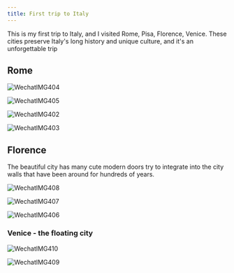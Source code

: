 ```yaml
---
title: First trip to Italy
---
```


This is my first trip to Italy, and I visited Rome, Pisa, Florence, Venice. These cities preserve Italy's long history and unique culture, and it's an unforgettable trip

## Rome

![WechatIMG404](https://raw.githubusercontent.com/infinityjay/myImageHost/main/typora/WechatIMG404.jpg)

![WechatIMG405](https://raw.githubusercontent.com/infinityjay/myImageHost/main/typora/WechatIMG405.jpg)

![WechatIMG402](https://raw.githubusercontent.com/infinityjay/myImageHost/main/typora/WechatIMG402.jpg)

![WechatIMG403](https://raw.githubusercontent.com/infinityjay/myImageHost/main/typora/WechatIMG403.jpg)

## Florence

The beautiful city has many cute modern doors try to integrate into the city walls that have been around for hundreds of years.

![WechatIMG408](https://raw.githubusercontent.com/infinityjay/myImageHost/main/typora/WechatIMG408.jpg)

![WechatIMG407](https://raw.githubusercontent.com/infinityjay/myImageHost/main/typora/WechatIMG407.jpg)

![WechatIMG406](https://raw.githubusercontent.com/infinityjay/myImageHost/main/typora/WechatIMG406.jpg)

### Venice - the floating city

![WechatIMG410](https://raw.githubusercontent.com/infinityjay/myImageHost/main/typora/WechatIMG410.jpg)



![WechatIMG409](https://raw.githubusercontent.com/infinityjay/myImageHost/main/typora/WechatIMG409.jpg)


